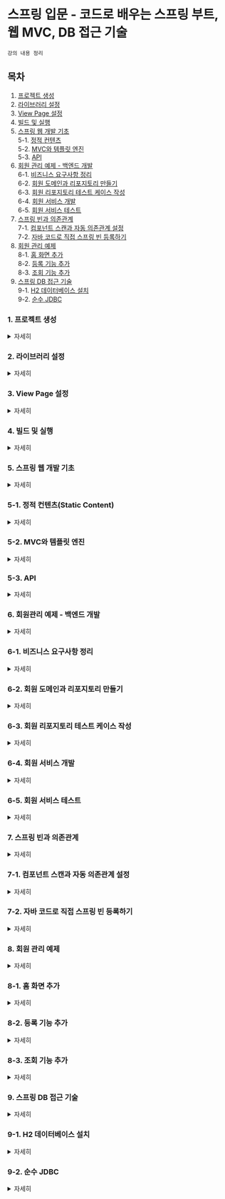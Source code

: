 # 스프링 입문 - 코드로 배우는 스프링 부트, 웹 MVC, DB 접근 기술

`강의 내용 정리`

## 목차
1. [프로젝트 생성](#1-프로젝트-생성)  
2. [라이브러리 설정](#2-라이브러리-설정)  
3. [View Page 설정](#3-view-page-설정)  
4. [빌드 및 실행](#4-빌드-및-실행)
5. [스프링 웹 개발 기초](#5-스프링-웹-개발-기초)  
5-1. [정적 컨텐츠](#5-1-정적-컨텐츠static-content)  
5-2. [MVC와 템플릿 엔진](#5-2-mvc와-템플릿-엔진)  
5-3. [API](#5-3-api)  
6. [회원 관리 예제 - 백엔드 개발](#6-회원-관리-예제---백엔드-개발)   
6-1. [비즈니스 요구사항 정리](#6-1.비즈니스-요구사항-정리)  
6-2. [회원 도메인과 리포지토리 만들기](#6-2-회원-도메인과-리포지토리-만들기)  
6-3. [회원 리포지토리 테스트 케이스 작성](#6-3-회원-리포지토리-테스트-케이스-작성)  
6-4. [회원 서비스 개발](#6-4-회원-서비스-개발)  
6-5. [회원 서비스 테스트](#6-5-회원-서비스-테스트)  
7. [스프링 빈과 의존관계](#7-스프링-빈과-의존관계)  
7-1. [컴포넌트 스캔과 자동 의존관계 설정](#7-1-컴포넌트-스캔과-자동-의존관계-설정)  
7-2. [자바 코드로 직접 스프링 빈 등록하기](#7-2-자바-코드로-직접-스프링-빈-등록하기)  
8. [회원 관리 예제](#8-회원-관리-예제)  
8-1. [홈 화면 추가](#8-1-홈-화면-추가)  
8-2. [등록 기능 추가](#8-2-등록-기능-추가)  
8-3. [조회 기능 추가](#8-3-조회-기능-추가)  
9. [스프링 DB 접근 기술](#9-스프링-db-접근-기술)   
9-1. [H2 데이터베이스 설치](#9-1-h2-데이터베이스-설치)  
9-2. [순수 JDBC](#9-2-순수-jdbc)  

### 1. 프로젝트 생성  
<details>
    <summary>자세히</summary> 

 - [start.spring.io](https://start.spring.io/) 를 통해 Gradle 프로젝트 생성  
   ![image](https://user-images.githubusercontent.com/65080004/164405171-8132c22f-8277-4b21-bc43-fc97b05ef72a.png)  
   - Project : 프로젝트에서 사용할 빌드 관리도구 선택  
   - Language : 프로젝트에서 사용할 언어 선택
   - Spring Boot : 프로젝트 버전
   - Group : 사용할 그룹 입력(일반적으로 도메인을 거꾸로 입력함)  
   - Artifact : 빌드되어 나오는 결과물(일반적으로 프로젝트 명)
   - Name : 프로젝트 이름(Artifact와 같으면 됨)
   - Description : 프로젝트 설명
   - Packageing : 프로젝트 패키징 방법 선택
   - Java : 사용할 언어 버전 선택
   - Dependencies : 사용할 라이브러리 선택하여 추가  
     (의존 관계가 있는 라이브러리까지 자동으로 추가됨)  
       

 - Generate 클릭 시 (Artifact명).zip 으로 된 파일 다운로드
 - 다운로드한 파일을 원하는 폴더 경로에 압축 해제
 - IntelliJ open을 통해 폴더 경로까지 이동 한 후 build.gradle을 open  
  

 - Gradle?  
   `그루비(Grrovy)를 기반`으로 한 `빌드 자동화, 개발 지원에 중점`을 둔 빌드 도구  
   Ant, Maven 빌드도구의 단점을 보완하고, 장점을 취합하여 만든 오픈소스 빌드 도구    
     

 - Reference  
   [오늘도 MadPlay! Gradle이란 무엇일까?](https://madplay.github.io/post/what-is-gradle)  
   
</details>  

### 2. 라이브러리 설정  
<details>
    <summary>자세히</summary> 
 - Gradle은 의존관계가 있는 라이브러리를 함께 다운로드 함  
     

 - 주요 라이브러리  
   `스프링 부트 라이브러리`  
   - Spring-boot-starter-web  
     * spring-boot-starter-tomcat : 톰캣(웹 서버)
     * spring-webmvc : 스프링 웹 MVC
   - Spring-boot-starter-thymeleaf : 타임리프 템블릿 엔진(view)
   - Spring-boot-starter[공통] : 스프링 부트 + 스프링 코어 + 로깅
      * spring-boot
         * spring-core
      * spring-boot-starter-logging
         * logback, slf4j

   `테스트 라이브러리`  
   - spring-boot-starter-test
      * junit : 테스트 프레임 워크
      * mockito : 목 라이브러리
      * assertj : 테스트 코드를 좀더 편하게 작성할 수 있도록 도와주는 라이브러리
      * spring test : 스프링 통합 테스트 지원  
</details>    

### 3. View Page 설정  
<details>
    <summary>자세히</summary>  

 - spring-boot WelcomePage 기능  
   * src/main/resources/static/index.html을 넣어두면 WelcomePage 기능 제공  
   * WelcomePage?  
     도메인 경로로 들어왔을때 첫 화면  
   [관련내용 링크]( https://docs.spring.io/spring-boot/docs/2.3.12.RELEASE/reference/html/spring-boot-features.html#boot-features-developing-web-applications)  
     

 - 템플릿 엔진 동작 확인  
   ![템플릿 엔진 동작 확인](https://user-images.githubusercontent.com/65080004/164414368-4d49f803-d8c0-41ca-b2eb-70369f944087.png)  
   [Thymeleaf 관련 참고할만한 내용](http://progtrend.blogspot.com/2019/05/thymeleaf.html)  
   

 - Reference  
   [My Programming Trend Report Thymeleaf 간단 매뉴얼](http://progtrend.blogspot.com/2019/05/thymeleaf.html)  
  
</details>  

### 4. 빌드 및 실행  
<details>
    <summary>자세히</summary> 

 - 포트가 겹칠 수 있으므로 실행된 서버 종료후 진행  
     

 - 리눅스  
   ```
   1. 콘솔창 띄우기
   
   2. gradlew 파일이 있는 경로로 이동  
      이동 명령어 : cd [디렉토리 경로]  
      폴더 내 파일 보기 명령어 : ll(ls -l 옵션과 기능이 같음)
   
   3. build 폴더 생성  
      빌드 명령어 : ./gradlew build
   
   4. build 폴더 내 jar 파일 경로까지 이동
      이동 명령어 : cd build/libs
   
   5. jar 파일 실행
      실행 명령어 : java -jar [jar명].jar
   
   6. 실행 확인
      브라우저에 localhost:8080 입력 후 페이지 확인
   
   7. 빌드 삭제
      gradlew 파일 경로까지 이동 후 명렁어 실행
      빌드 삭제 명렁어 : ./gradlew clean  
   
   참고, 이전 빌드 기록 삭제 후 다시 빌드하는 법
   명령어 : ./gradlew clean build
   ```
 - 윈도우
    ```
   1. cmd or IntelliJ Terminal
   
   2. gradlew.bat 파일이 있는 경로로 이동  
      이동 명령어 : cd [디렉토리 경로]  
      폴더 내 파일 보기 명령어 : dir /b
   
   3. build 폴더 생성  
      빌드 명령어 : gradlew build
   
   4. build 폴더 내 jar 파일 경로까지 이동
      이동 명령어 : cd build/libs
   
   5. jar 파일 실행
      실행 명령어 : java -jar [jar명].jar
   
   6. 실행 확인
      브라우저에 localhost:8080 입력 후 페이지 확인
   
   7. 빌드 삭제
      gradlew.bat 파일 경로까지 이동 후 명렁어 실행
      빌드 삭제 명렁어 : gradlew clean  
   
   참고, 이전 빌드 기록 삭제 후 다시 빌드하는 법
   명령어 : gradlew clean build
   ```
     

 - Reference  
   [oliviarla 윈도우에서 빌드하고 실행하기](https://velog.io/@oliviarla/spring-boot%EC%9C%88%EB%8F%84%EC%9A%B0%EC%97%90%EC%84%9C-%EB%B9%8C%EB%93%9C%ED%95%98%EA%B3%A0-%EC%8B%A4%ED%96%89%ED%95%98%EA%B8%B0)  
</details>  

### 5. 스프링 웹 개발 기초  
<details>
    <summary>자세히</summary> 

 - 정적 컨텐츠(Static Content)  
   ```
   서버에서 파일 '그대로' 웹 브라우저에 내려주는 것 (가공 X)  
   
   Ex) Spring Boot - WelcomePage
   ```
 - MVC와 템플릿 엔진  
   ```
   템플릿 엔진 - JSP, PHP 등... 
   HTML을 서버에서 '프로그래밍을 통해 동적으로 바꾸어(렌더링하여)' 내려주는 것 
   
   MVC 패턴(Controller, Model, View)을 적용하여 역할을 분리  
   1. 비즈니스 로직 및 서버관련 일을 처리(Controller)  
   2. 담아(Model)서 View에 전달함
   3. View 처리시 템플릿 엔진을 통해 렌더링하여 클라이언트에게 렌더링한 HTML을 전달 
   ```
 - API
   ```
   json 포맷형식으로 클라이언트에게 데이터를 전달하는 방식  
   (과거에는 xml 포맷도 사용했음)
   
   Ex) 최근 vue.js, react 사용시 api 방식으로 데이터를 전달하면
       화면은 클라이언트가 그리는 방식으로 많이 사용
       
       서버끼리 통신시 많이 사용(어떤 데이터가 왔다갔다하는지가 중요하기 때문에)
   ```
</details>  

### 5-1. 정적 컨텐츠(Static Content)  
<details>
    <summary>자세히</summary> 

 - 스프링 부트 정적 컨텐츠 기능 [Static Content 참고](https://docs.spring.io/spring-boot/docs/2.3.12.RELEASE/reference/html/spring-boot-features.html#boot-features)  
   ![static 폴더 위치](https://velog.velcdn.com/images%2Fsong22861%2Fpost%2F168caf2a-d196-44cf-9281-ceb18d2dbc04%2FScreen%20Shot%202022-03-15%20at%2010.11.00%20PM.png)  
   [이미지 출처](https://velog.io/@song22861/5%ED%8E%B8-JAVA-spring-boot-study-%EC%A0%95%EC%A0%81-%EC%BB%A8%ED%85%90%EC%B8%A0)  
     
   ```
   Spring Boot는 기본적으로 
   classpath 의 /static or /public or /resources or /META-INF/resources 디렉토리
   또는 ServletContext의 root에서 정적 컨텐츠를 제공함
   
   즉, src/main/resources/static 경로의 내부 파일에 대해 정적 컨텐츠 기능을 사용할 수 있음
   
   예를 들어 localhost:8080/hello-static.html을 웹 브라우저에 입력시 hello-static.html 파일을 
   웹브라우저가 그대로 출력하는 것을 볼 수 있음
   ```
 - 정적 컨텐츠 동작 원리
   ![image](https://user-images.githubusercontent.com/65080004/164480918-22b3f515-27c3-4b58-9d9b-00b3c2585814.png)  
   ```
   1. 웹 브라우저에서 localhost:8080/hello-static.html을 요청
   
   2. 내장된 톰캣 서버가 해당 요청을 받음
   
   3. 톰캣 서버는 받은 요청을 스프링 컨테이너에게 넘김
   
   4. 스프링 컨테이너는 @Controller 쪽에서 해당 요청과 관련된 컨트롤러가 있는지 확인  
      (요청과 Mapping 된 것이 있는지 확인  즉, 컨트롤러가 먼저 우선순위를 갖는다!)  
   
   5. 스프링 컨테이너는 해당 요청과 관련된 컨트롤러가 없다고 판단
   
   6. resources/static 접근하여 해당 요청과 관련된 파일이 있는지 확인
   
   7. 해당 요청과 관련된 것이 존재할경우 웹브라우저에 리턴 
   ```  
 
 - [정적 컨텐츠 커스텀](https://atoz-develop.tistory.com/entry/spring-boot-web-mvc-static-resources) 관련 내용 링크  

  
 - Reference  
   [song22861 정적컨텐츠](https://velog.io/@song22861/5%ED%8E%B8-JAVA-spring-boot-study-%EC%A0%95%EC%A0%81-%EC%BB%A8%ED%85%90%EC%B8%A0)  
   [추가정보 Knowledge Repository 정적 컨텐츠 커스텀](https://atoz-develop.tistory.com/entry/spring-boot-web-mvc-static-resources)  
</details>  

### 5-2. MVC와 템플릿 엔진  
<details>
    <summary>자세히</summary> 

 - MVC  
   `Model`, `View`, `Controller`  
   웹에서 화면을 출력하기 위해 내용을 담고, 보여주고, 전달해주는 소프트웨어 구현 방식중 하나
   - Model  
     화면에 필요한 정보를 담는 역할  
       
   - View  
     화면 출력에 중점을 둠
     
   - Controller   
     비즈니스 로직과 서버와 관련된 일
     

   - 정리  
     `Controller, Model`  
     > 내부적인 것 (비즈니스 로직, 서버단 관련 일 등..)을 처리하는데 집중
     
     `View`
     > 화면을 그리는데 집중
 
 - MVC 동작 원리
   ![image](https://user-images.githubusercontent.com/65080004/164721239-ee6788c9-0154-48e2-961a-ca1efdc42ac0.png)  
   ```
   1. 웹 브라우저에서 localhost:8080/hello-mvc을 요청
   
   2. 내장된 톰캣 서버가 해당 요청을 받음
   
   3. 톰캣 서버는 받은 요청을 스프링 컨테이너에게 넘김
   
   4. 스프링 컨테이너는 @Controller 쪽에서 해당 요청과 관련된 컨트롤러가 있는지 확인  
      (요청과 Mapping 된 것이 있는지 확인  즉, 컨트롤러가 먼저 우선순위를 갖는다!)  
   
   5. 스프링 컨테이너는 해당 요청과 맵핑된 컨트롤러가 있으면 해당 메서드 호출
   
   6. 호출한 메서드의 return 값과 model 값을 viewResolver에 전달  
      viewResolver  
      : view를 찾아주고, 템플릿 엔진을 연결시켜주는 역할
   
   7. viewResolver는 return 값과 같은 이름의 templates/hello-template.html 찾아서
      템플릿 엔진에게 넘겨줌
   
   8. 템플릿 엔진이 렌더링을 해 '변환'을 한 HTML을 웹브라우저에 반영한다.
   ```
 
 - 템플릿 엔진  
   템플릿 양식과 특정 데이터 모델에 따른 입력 자료를 합성하여 결과 문서를 출력하는 소프르웨어  
   > 쉽게 말해 html 파일을 브라우저로 그냥 보내주는 것이 아닌,  
     `서버에서 프로그래밍을 통해 동적으로 바꾸어서 보내주는 역할` 이라고 보면 된다.
</details>  

### 5-3. API  
<details>
    <summary>자세히</summary> 

 - API 방식  
   `브라우저에 데이터만 보내주고` 화면을 만드는 건 브라우저가 담당하도록 함  
   
   > 3가지 방법 중 정적 컨텐츠 방식을 제외하면 2가지   
     (`렌더링한 HTML을 내리는 방식` / `API로 데이터를 내리는 방식`)방식만 기억하면 됨  
      
   > `MVC?`  
      뷰를 찾아 템플릿 엔진을 통해 화면을 렌더링해서 HTML을 웹 브라우저에 넘겨줌  
   
   > `API?`  
      데이터를 브라우저에 넘겨주고 브라우저는 데이터를 받아 화면을 구성  
 
 - API 방식 사용시 참고할 내용
   - `@ResponseBody`  
     > HTTP 통신 프로토콜 Response Body에  
       @ResponseBody가 적용된 메서드의 리턴된 값을 직접 넣어준다는 의미  
       리턴된 값(데이터)은 클라이언트에게 그대로 전달됨  
   
   - 객체를 리턴하는 경우?
     ```java
     @GetMapping("hello-api")
     @ResponseBody
     public Hello helloApi(@RequestParam("name") String name) {
        Hello hello = new Hello();
        hello.setName(name);
        
        return hello;
     }
     ```
     > 위의 예시 처럼 객체를 return 할 경우 객체가 json으로 변환되어 브라우저에 전달됨  
     
     >`json?`  
     {Key : value} 구조로 이루어진 문자열 데이터 포맷  
     Ex) {"name" : "철수"}
 
 - @ResponseBody 사용 원리  
   ![image](https://user-images.githubusercontent.com/65080004/164896026-5817fb2f-c07d-4db7-acc5-dfa4a54f7cd4.png)  
   ```
   1. 웹 브라우저에서 localhost:8080/hello-api?name=spring을 요청
   
   2. 내장된 톰캣 서버가 해당 요청을 받음
   
   3. 톰캣 서버는 받은 요청을 스프링 컨테이너에게 넘김
   
   4. 스프링 컨테이너는 @Controller 쪽에서 해당 요청과 관련된 컨트롤러가 있는지 확인  
      (요청과 Mapping 된 것이 있는지 확인  즉, 컨트롤러가 먼저 우선순위를 갖는다!)  
   
   5. 스프링 컨테이너는 해당 요청과 맵핑된 컨트롤러가 있으면 해당 메서드 호출
   
   6. 호출한 메서드에 @ResponseBody가 적용된 것 확인
      6-1. return 값이 문자열일 경우   
      6-2. return 값이 객체일 경우 
   
   7. 몇가지 조건을 확인하여 HttpMessageConverter가 동작
      7-1. 넘어온 값이 단순 문자열일 경우 StringHttpMessageConverter 동작
      7-2. 넘어온 값이 객체일 경우 MappingJackson2HttpMessageConverter 동작  
           객체를 JSON 포맷으로 변환
   
   8. 웹 브라우저에 데이터 전달
   ```
</details>  

### 6. 회원관리 예제 - 백엔드 개발  
<details>
    <summary>자세히</summary> 

 - 비즈니스 요구사항 정리  
 - 회원 도메인과 리포지토리 만들기
 - 회원 리포지토리 테스트 케이스 작성
 - 회원 서비스 개발
 - 회원 서비스 테스트
</details>  

### 6-1. 비즈니스 요구사항 정리   
<details>
    <summary>자세히</summary>  
     
 - 비즈니스 요구사항
   - 데이터 : 회원 ID, 이름  
   - 기능 : 회원 등록, 조회  
   - 아직 데이터 저장소 선정되지 않음(가상의 시니리오)  
      
  
 - 일반적인 웹 어플리케이션 계층 구조  
   ![image](https://user-images.githubusercontent.com/65080004/164960226-65eb0eff-a9fd-4776-9e84-b012a6133c10.png)  
     

 - 클래스 의존관계  
   ![image](https://user-images.githubusercontent.com/65080004/164960325-31dabd48-5e63-47d8-9c44-3ccebbfeb56e.png)  
</details>   
     
### 6-2. 회원 도메인과 리포지토리 만들기
<details>
    <summary>자세히</summary>  
 
 - 회원 도메인 생성
   ```java  
   package hello.hellospring.domain;
   
   public class Member {
     
     private Long id;
     private String name;

     public Long getId() {
       return id;
     }
    
     public void setId(Long id) {
       this.id = id;
     }
    
     public String getName() {
       return name;
     }

     public void setName(String name) {
       this.name = name;
     }
   }
   ```
 - 회원 리포지토리 인터페이스 생성  
   ```java
   package hello.hellospring.repository;
   
   public interface MemberRepository {
     Member save(Member member);
     
     Optional<Member> findById(Long id);
     
     Optional<Member> findByName(String name);
     
     List<Member> findAll();
   } 
   ```
   > `Optional?`  
     Optional<T>는 `null이 올 수 있는 값을 감싸는 Wrapper 클래스`  
     NPE가 발생하지 않도록 도움, 각종 메서드 제공
     
 - 회원 리포지토리 인터페이스 구현체 생성
   ```java
   package hello.hellospring.repository;
   
   public class MemoryMemberRepository implements MemberRepository {

     private static Map<Long, Member> store = new HashMap<>();
     private static long sequence = 0L;

     @Override
     public Member save(Member member) {
       member.setId(++sequence);
       store.put(member.getId(), member);
       return member;
     }

     @Override
     public Optional<Member> findById(Long id) {
       return Optional.ofNullable(store.get(id));
     }

     @Override
     public Optional<Member> findByName(String name) {
       return store.values().stream()
               .filter(member -> member.getName().equals(name))
               .findAny();
     }

     @Override
     public List<Member> findAll() {
       return new ArrayList<>(store.values());
     }
   }
   ```
   > Optional.`ofNullable`  
   > public static <T> Optional<T> ofNullable(T value);  
   > 
   > value가 `null인 경우 빈 Optional 반환`
   
   > store.values().stream()   
   > .filter(member -> member.getName().equals(name))  
   > .findAny();  
   > 
   > 1. public abstract java.util.Collection<V> `values()`  
        HashMap에 저장된 value 목록을 Collection 형태로 리턴  
   >
   > 2. public java.util.stream.Stream<E> `stream()`  
        Collection 형태로 리턴된 값을 stream() 메서드를 통해 순차 Stream 리턴  
   > 
   > 3. public abstract Stream<T> `filter(java.util.function.Predicate<? super T> predicate)`  
        주어진 조건에 일치하는 요소로 구성된 Stream 리턴  
   > 
   > 4. public abstract java.util.Optional<T> `findAny()`  
        빈 Stream이 아닐경우 Optional 반환, 비어있을 경우 빈 Optional 반환  
    
</details>  

### 6-3. 회원 리포지토리 테스트 케이스 작성  
<details>
    <summary>자세히</summary>  

 - `Junit`이라는 프레임워크로 테스트를 실행  
   > main 메서드, 컨트롤러 등을 통해 실행하면 `시간이 오래걸리고,  
   반복실행이 어렵고, 여러 테스트를 한번에 실행하기 힘들기 때문에`   
   
 - 테스트 실행시 실행순서가 보장되지 않음.  
   > 즉, `의존 관계없이(순서에 관계없이) 결과가 보장`되어야 한다.  
   
 - 회원 리포지토리 메모리 구현체 테스트  
   ```java
   // 경로 : test.java.hello.hellospring.repository
   package hello.hellospring.repository;
   
   class MemoryMemberRepositoryTest {

     MemoryMemberRepository repository = new MemoryMemberRepository();

     @AfterEach
     public void afterEach() {
       repository.clearStore();
     }

     @Test
     public void save()_메서드_테스트 {
       Member member = new Member();
       member.setName("spring");
       repository.save(member);

       Member result = repository.findById(member.getId()).get();

       assertThat(result).isEqualTo(member);
     }

     @Test
     public void findByName()_메서드_테스트 {
       Member member1 = new Member();
       member1.setName("spring1");
       repository.save(member1);

       Member member2 = new Member();
       member2.setName("spring2");
       repository.save(member2);

       Member result = repository.findByName("spring1").get();

       assertThat(result).isEqualTo(member1);
     }

     @Test
     public void findAll()_메서드_테스트 {
       Member member1 = new Member();
       member1.setName("spring1");
       repository.save(member1);

       Member member2 = new Member();
       member2.setName("spring2");
       repository.save(member2);

       List<Member> result = repository.findAll();

       assertThat(result.size()).isEqualTo(2);
     }
   }
   ```
   > Tip
   > - 테스트 클래스는 public 접근자가 아니어도 됨
   > - 테스트 메서드 명은 한글로도 작성 가능
   > - @AfterEach  
   >   각각의 테스트가 종료될 때마다 실행될 메서드를 정의  
   > 
   > - @Test의 순서는 보장 되지 않음  
   > - org.assertj.core.api.Assertions의 메서드를 사용하면  
       가독성 측면에서 좋음(왼쪽에서 오른쪽으로 자연스럽게 읽으면 됨)  
</details> 

### 6-4. 회원 서비스 개발
<details>
    <summary>자세히</summary>  
 
 - 회원 서비스 개발  
   ```java
    package hello.hellospring.service;
    
    public class MemberService {

      private final MemberRepository memberRepository 
                                     = new MemoryMemberRepository();

      /*
      * 회원가입
      * */
      public Long join(Member member) {
        validateDuplicateMember(member); //중복 회원 검증
        memberRepository.save(member);
        return member.getId();
      }

      private void validateDuplicateMember(Member member) {
        memberRepository.findByName(member.getName())
                        .ifPresent(m -> {
                           throw new IllegalStateException("이미 존재하는 회원입니다.");
                         });
      }

      /*
      * 전체 회원 조회
      * */
      public List<Member> findMembers() {
        return memberRepository.findAll();
      }

      public Optional<Member> findOne(Long memberId) {
        return memberRepository.findById(memberId);
      }
    }
   ```
   > Tip  
   > - 메서드 작성시 길어지는 코드는 따로 메서드로 추출하는 것이  
   >   깔끔한 코드를 유지하는데 도움이 된다.  
   >   > 추출하고자 하는 코드 드래그 후 [단축키 : ctrl + alt + M]  
   > - 리팩토링 관련 단축키  
   >   > 이름 변경 [단축키 : shift + F6]  
         
   >   > 접근제어자, 반환타입, 이름 등 주요 정보 변경 [단축키 : ctrl + F6]  
   > - service에 대한 개발은 많은 사람들의 의사소통이 들어가는 부분이기 때문에  
   >   메서드 명에 비즈니스적인 용어를 작성하는 것이 의사소통시 이해하기 용이함  
   >   그에 반해 repository는 개발적인 부분이므로 조금 더 자유롭게 작성 가능

</details>  

### 6-5. 회원 서비스 테스트
<details>
    <summary>자세히</summary>  
  
 - 테스트 코드 작성
   ```java
   package hello.hellospring.service;
   
   class MemberServiceTest {

     MemberService memberService;
     MemoryMemberRepository memberRepository;
     
     // 테스트시 동일한 MemoryMemberRepository 객체를 사용하기 위해 
     // memberService 생성시 MemoryMemberRepository를 매개변수로 받아 생성
     // 즉, memberService가 MemoryMemberRepository를 직접 생성하지 않고 외부에서 주입받음
     // 이를 '의존성 주입(Dependency Injection)'이라고 함
     // 각 메서드 실행전에 의존성 주입을 진행하여 동일한 MemoryMemberRepository 객체를 공유하도록 함
     @BeforeEach
     public void beforeEach() {
       memberRepository = new MemoryMemberRepository();
       memberService = new MemberService(memberRepository);
     }
     
     // 테스트의 독립성을 보장하기 위해 적용
     @AfterEach
     public void afterEach() {
       memberRepository.clearStore();
     }

    @Test
    void 회원가입_테스트() {

      //given
      Member member = new Member();
      member.setName("hello");

      //when
      Long saveId = memberService.join(member);

      //then
      Member findMember = memberService.findOne(saveId).get();
      assertThat(findMember.getName()).isEqualTo(member.getName());
    }

    @Test
    public void 회원가입_중복_회원_예외_테스트() {
      //given
      Member member1 = new Member();
      member1.setName("spring");

      Member member2 = new Member();
      member2.setName("spring");

      //when
      memberService.join(member1);

      //then
      
      //assertThrows
      // 첫번째 인자 : 코드의 실행 결과로 발생되는 예외
      // 두번째 인자 : 실행할 코드(람다식)
      IllegalStateException e = 
        assertThrows(IllegalStateException.class, () -> memberService.join(member2));
      assertThat(e.getMessage()).isEqualTo("이미 존재하는 회원입니다.");
   }
   ...
   
   // 의존성 주입을 위한 MemberService 코드 수정
   package hello.hellospring.service
   
   public class MemberService {

     private final MemberRepository memberRepository;

     public MemberService(MemberRepository memberRepository) {
       this.memberRepository = memberRepository;
     }
     ...
   } 
   ```
 > Tip
 > - 테스트 클래스(틀) 생성 단축키
 >   > `클래스 명 선택` 또는 `클래스 내부에 커서 둔 채` [단축키 : ctrl + shift + T]  
 > - 테스트 코드 작성시 `given, when, then` 구조로 작성하면 도움됨   
 >   (구조에 맞게 딱 떨어지는 상황이 아닐수도 있으므로 상황에 따라 응용 또는 변형할 수도 있음)  
 >
 >   `given` : `무언가 주어짐(상황, 데이터 등)`  
 >    - 주어진 데이터 기반으로 검증을 진행하는구나를 알 수 있음
 >  
 >   `when` : `테스트 실행시`  
 >    - 이걸 검증하는구나를 알 수 있음  
 > 
 >   `then` : `이러한 결과가 나와야함`  
 >    - 이러한 결과가 나와야하는구나를 알 수 있음  
 >
 > 
 > - 테스트 작성시 정상 flow작성도 중요하지만  
 >   `예외 flow를 테스트 하는 것이 훨씬 더 중요함`
 >   
 >  
 > - 람다함수 : 익명함수(이름이 없는 함수)를 지칭  
 >   > Ex) () -> memberService.join(member2);  
 >   - 매개변수목록(파라미터)과 몸체로 구분됨
 >     > (매개변수목록) -> {몸체} 
 >   - `->` (매개변수 화살표): 매개변수목록과 몸체를 구분
 >   - 실행문 : 변수 선언, 값 저장, 메서드 호출에 해당하는 코드,  
       작성 후 `반드시 세미콜론(;) 붙여야함`  
 > 
 >   - 매개변수의 타입을 추론할 수 있는 경우 타입 생략 가능   
 >   - 몸체가 단일 실행문이면 중괄호`{}` 생략 가능  
 >   
 > 
 > - Extract Variable 리팩토링  
 >   해당 표현식의 결과를 처리하는데 도움(변수로 추출)  
 >   > 추출할 표현식 선택 후 [단축키 : ctrl + alt + V]  
     
 - Reference  
   [히진쓰 람다식의 개념 및 사용법](https://khj93.tistory.com/entry/JAVA-%EB%9E%8C%EB%8B%A4%EC%8B%9DRambda%EB%9E%80-%EB%AC%B4%EC%97%87%EC%9D%B4%EA%B3%A0-%EC%82%AC%EC%9A%A9%EB%B2%95)  
   [밤둘레 람다란?](https://bamdule.tistory.com/75)  
</details> 
 
### 7. 스프링 빈과 의존관계  
<details>
    <summary>자세히</summary>  

 - 스프링 빈(Bean)
   > `스프링 컨테이너가 생성, 관리하는 자바 객체`  
   > 컨테이너의 관리를 통해 객체를 여러번 생성할 필요 X, 공용으로 사용할 수 있음  
   > `POJO(Plain Old Java Object)`로써 Spring 애플리케이션을 구성하는 핵심 객체

 
 - 스프링 빈 등록하는 방법  
   1. 컴포넌트 스캔 원리를 통해 자동 등록  
   2. 자바 코드로 직접 등록 
   

 - 참고
   - 스프링 빈 등록시, 기본적으로 싱글톤으로 등록한다. (싱글톤이 아니게 설정가능)  
     (유일하게 하나를 등록 후 공유 즉, 같은 스프링 빈은 같은 인스턴스)  
   - 스프링을 쓰면, 웬만한건 다 스프링 빈으로 등록해서 써야함(얻는 이점이 많음)  
</details>   

### 7-1. 컴포넌트 스캔과 자동 의존관계 설정  
<details>
    <summary>자세히</summary>  

 - 컴포넌트 스캔(Component Scan)?
   ```
   @Component를 가진 모든 대상을 가져와서 빈에 등록하기 위해 찾는 과정  
   ```
 - 컴포넌트 스캔 원리  
   ```java
   @Controller
   public class MemberController {
     
   }
   ```
   위의 코드처럼 클래스를 작성 후 @Controller 어노테이션을 붙일 경우  
     1. 스프링 실행시 스프링 컨테이너가 생성  
     2. 생성된 `컨테이너에 해당 자바 객체(MemberController)를 생성`
     3. 객체를 `컨테이너에 빈으로 등록하고 관리`  
    순서로 동작이 진행됨  
        

 - 참고  
   - @Controller, @Service, @Repository 는 `@Component의 구체화된 형태`  
     
   - 컴포넌트 스캔 대상  
     > `@Component` - 개발자가 직접 작성한 Class를 Bean으로 등록하기 위해 사용  
       `@Controller` - 스프링 MVC 컨트롤러에서 사용  
       `@Service` - 스프링 비즈니스 로직에서 사용  
       `@Repository` - 스프링 데이터 접근 계층에서 사용  
       `@Configuration` - 스프링 설정 정보에서 사용  
     
   - 컴포넌트 스캔 범위  
     > ../hello/hellospring 하위 패키지 경로가 스캔 범위  
     >  
     > 어떻게 알 수 있나?  
       HelloSpringApplication 클래스의 @SpringBootApplication을 보면  
       scanBasePackages()메서드의 스캔 시작 패키지가 기본 패키지로 설정되어있기 때문에  
       ```java
       package hello.hellospring;

       import org.springframework.boot.SpringApplication;
       import org.springframework.boot.autoconfigure.SpringBootApplication;
        
       @SpringBootApplication
       public class HelloSpringApplication {
        
         public static void main(String[] args) {
           SpringApplication.run(HelloSpringApplication.class, args);
         }
       }
       ```
     
 - 자동 의존관계 설정
   ```
   스프링이 스프링 컨테이너에 등록된 빈(Bean) 중에서  
   @Autowired가 적용된 객체와 같은 빈을 찾아 주입  
   ```
   > `의존성 주입`(Dependency Injection) : 객체간의 `의존성을 외부에서 넣어주는 것` 
   >  - 3가지(`필드 주입`, `setter 주입`, `생성자 주입`) 방법이 존재  
   >    그 중 `생성자 주입을 권장`  
 - 자동 의존관계 설정 원리
   ```java
   @Controller
   public class MemberController {
    
     private final MemberService memberService;
    
     @Autowired
     public MemberController(MemberService memberService) {
       this.memberService = memberService;
     }
   }
   ```
   위의 코드처럼 클래스를 작성 후 생성자에 @Autowired 어노테이션을 붙일 경우
     1. 스프링 실행시 스프링 컨테이너가 생성
     2. 생성된 `컨테이너에 해당 자바 객체(MemberController)를 생성`
     3. 스프링이 @Autowired 어노테이션을 확인 
     4. 스프링 컨테이너에서 연관된 빈(MemberService)을 찾아서 주입함   
        순서로 동작이 진행됨
        

 - 참고  
     1. `@Autowired`  
        자동으로 `연관 관계를 설정`해주는 역할(간단하게, `연결한다`라고 생각하기)  
        (스프링 컨테이너에 존재하는 Bean을 주입)  
     2. Bean 주입 순서는 `Type 확인 -> name 확인` 방식으로 주입이 이루어짐   
     3. @Autowired 적용된 객체가 빈으로 등록되어 있지 않거나 2개 이상 존재시 예외 발생  
     4. 생성자에 @Autowired 적용시 의존관계 주입이 필요한 파라미터가 1개일 경우  
        @Autowired 생략 가능  
     5. @Autowired를 통한 DI는 스프링이 관리하는 객체에서만 동작   
         

 - Reference  
   [yeonnex 스프링빈등록과의존관계설정](https://velog.io/@yeonnex/%EC%8A%A4%ED%94%84%EB%A7%81-%EB%B9%88-%EB%93%B1%EB%A1%9D%EA%B3%BC-%EC%9D%98%EC%A1%B4%EA%B4%80%EA%B3%84-%EC%84%A4%EC%A0%95-%EC%BB%B4%ED%8F%AC%EB%84%8C%ED%8A%B8-%EC%8A%A4%EC%BA%94%EA%B3%BC-%EC%9E%90%EB%8F%99-%EC%9D%98%EC%A1%B4%EA%B4%80%EA%B3%84-%EC%84%A4%EC%A0%95)  
   [dodeon 스프링 빈과 의존관계](https://dodeon.gitbook.io/study/kimyounghan-spring-introduction/04-spring-bean-dependencies)  
   [Jan92 @Component, @Bean, @Autowired 어노테이션 알아보기](https://wildeveloperetrain.tistory.com/26)  

</details>   

### 7-2. 자바 코드로 직접 스프링 빈 등록하기
<details>
    <summary>자세히</summary>  

 - 직접 등록 방법  
   1. 기존 MemberService 코드에서 @Service, @Autowired 제거
   2. 기존 MemoryMemberRepository 코드에서 @Repository 제거
   3. SpringConfig.java 파일 생성 (경로 : hello/hellospring)
      ```java
      package hello.hellospring; 
     
      @Configuration
      public class SpringConfig {
        
        @Bean
        public MemberService memberService() {
          return new MemberService(memberRepository());
        }
        
        @Bean
        public MemberRepository memberRepository() {
          return new MemoryMemberRepository();
        }
      }
      ```
   4. `@Configuration` 을 적용하여 해당 클래스에서 Bean을 등록한다고 명시함  
   5. 해당 클래스에 Bean으로 등록하고자하는 메서드에 @Bean 적용  
      주의! `메서드 이름으로 Bean 이름이 결정`되므로, 중복에 주의할 것!  
   
   - 참고  
     `@Configuration 안에서 @Bean을 사용해야 싱글톤을 보장받을 수 있음`

 
 - 빈 등록 과정   
   1. 스프링 실행시 스프링 컨테이너 생성  
   2. 스프링 컨테이너는 @Configuration이 적용된 클래스를 자동으로 빈으로 등록
   3. 해당 클래스를 파싱하여 @Bean이 적용된 메서드를 Bean으로 등록  
    
 
 - 설정을 통해 수동으로 직접 빈을 등록해야하는 경우  
   > 1. 개발자가 직접 제어가 불가능한 라이브러리를 활용할 때  
   > 2. 애플리케이션에서 전 범위적으로 사용되는 클래스를 등록할 때  
   > 3. 다형성을 활용하여 여러 구현체를 등록해주어야 할 때
 
 
 - 설정을 통해 수동으로 직접 빈을 등록하는 것의 장점  
   - `한 눈에 파악하여 유지보수하기 좋기 떄문에`  
    

 - 참고  
   > 실무에서는 주로  
   > `정형화된 Controller, Service, Repository 같은 코드는 컴포넌트 스캔을 사용`하고,   
   > `정형화 되지 않거나, 상황에 따라 구현 클래스를 변경해야 하는 경우  
   > 설정을 통해 스프링 빈`으로 등록 함  
   
 - Reference  
   [망나니개발자 @Bean, @Configuration, @Component 차이 및 비교](https://mangkyu.tistory.com/75)  
   
</details>

### 8. 회원 관리 예제
<details>
    <summary>자세히</summary>  

 - 홈 화면 추가
 - 등록 기능 추가
 - 조회 기능 추가
    
</details>

### 8-1. 홈 화면 추가
<details>
    <summary>자세히</summary>  

 - 홈 컨트롤러 추가
   ```java
   package hello.hellospring.controller;
    
   @Controller
   public class HomeController {
    
     @GetMapping("/")
     public String home() {
       return "home";
     }
   } 
   ```  
 
 - 홈 화면 추가
   ```html
   <!DOCTYPE html>
   <html lang="en" xmlns:th="http://www.thymeleaf.org">
   <body>
       <div class="container">
           <div>
               <h1>Hello Spring</h1>
               <p>회원 기능</p>
               <p>
                   <a href="/members/new">화원 가입</a>
                   <a href="/members">회원 목록</a>
               </p>
           </div>
       </div>
   </body>
   </html>
   ```  
   
  - 홈 화면 출력 동작 순서
    1. 웹 브라우저 요청
    2. 요청을 받은 톰캣 서버가 스프링 컨테이너에 요청 위임
    3. 스프링 컨테이너는 요청과 관련된 컨트롤러가 있는지 확인
    4. 컨트롤러에서 요청과 일치하는 메서드를 실행
    5. 메서드 실행 결과값을 viewResolver에 전달
    6. viewResolver는 return 값과 같은 이름의 html을 찾아 템플릿 엔진에 넘겨줌
    7. 템플릿 엔진은 받은 html 파일을 렌더링을 통해 변환 후 웹 브라우저에 넘김
    8. 사용자는 웹 브라우저에서 렌더링 된 html을 확인

   > - 참고  
   >   왜 index.html이 호출되지 않고 home.html이 호출되는지?  
   >   1. 웹 브라우저에서 요청이 오면 톰캣 서버는 스프링 컨테이너에 요청을 위임  
   >   2. 스프링 컨테이너는 요청과 관련된 컨트롤러가 등록이 되어 있는지 확인  
   >   3-1. 있을 경우 해당 요청을 viewResolver에 넘겨줌  
   >   3-2. 없을 경우 static 파일을 찾음  
   > 
   >   따라서, `매핑된 컨트롤러가 존재하기 때문에` index.html는 호출되지 않는다.  
   >   welcomePage도 같은 이유로 호출되지 않는다.  
    
</details>  

### 8-2. 등록 기능 추가
<details>
    <summary>자세히</summary>  

 - 회원 등록 폼 생성
   ```java
   package hello.hellospring.controller;
   
   @Controller
   public class MemberController {
    
     private final MemberService memberService;
    
     @Autowired
     public MemberController(MemberService memberService) {
       this.memberService = memberService;
     }
    
     @GetMapping("/members/new")
     public String createForm() {
       return "members/createMemberForm";
     }
   }
   ```  
 
 - 회원 등록 폼 HTML  
   경로 : `resources/templates/members/createMemberForm.html`  
   ```html
   <!DOCTYPE html>
   <html lang="en" xmlns:th="http://www.thymeleaf.org">
   <body>
   <div class="container">
         
       <form action="/members/new" method="post">
           <div class="form-group">
               <label for="name">이름</label>
               <input type="text" id="name" name="name" placeholder="이름을 입력하세요.">
           </div>
           <button type="submit">등록</button>
       </form>
    
   </div>
   </body>
   </html>
   ```  
   
 - 회원 등록 화면 출력 동작 순서
    1. 웹 브라우저 요청
    2. 요청을 받은 톰캣 서버가 스프링 컨테이너에 요청 위임
    3. 스프링 컨테이너는 요청과 관련된 컨트롤러가 있는지 확인
    4. 컨트롤러에서 요청과 일치하는 메서드를 실행
    5. 메서드 실행 결과값을 viewResolver에 전달
    6. viewResolver는 return 값과 같은 이름의 html을 찾아 템플릿 엔진에 넘겨줌
    7. 템플릿 엔진은 받은 html 파일을 렌더링을 통해 변환 후 웹 브라우저에 넘김
    8. 사용자는 웹 브라우저에서 렌더링 된 html을 확인  
    
 > GetMapping  
 > - url 창에 입력 후 엔터
 > - 조회할때 주로 씀  
 
 - 데이터를 전달 받을 폼 객체
   ```java
   package hello.hellospring.controller;

   public class MemberForm {
   private String name;
    
       public String getName() {
         return name;
       }
    
       public void setName(String name) {
         this.name = name;
       }
   }
   ```

- 회원 등록 기능
  ```java
  package hello.hellospring.controller;
  
  @Controller
  public class MemberController {
   
    private final MemberService memberService;
    
    ...
  
    @PostMapping("members/new")
    public String create(MemberForm form) {
      Member member = new Member();
      member.setName(form.getName());

      memberService.join(member);

      return "redirect:/";
    }
  }
  ```  

 - 회원 등록 동작 순서
    1. 회원 등록 화면에서 form 태그 내 input 에 값을 입력 후 submit 클릭 
       > form tag  
       > - action="/members/new" : 요청
       > - method="post" : 요청을 보내는 방식  
       > 
       > input tag 
       > - type="text" : 텍스르를 입력할 수 있도록 타입을 설정  
       > - id="name" : input tag의 id 값  
       > - name="name" : 서버로 넘어오는 데이터의 키  
       > - placeholder="이름을 입력하세요" : 텍스트가 입력되지 않았을때 보여주는 내용  
       > 
       > button tag
       > - type="submit" : form 태그에 설정된 요청을 보내도록 함  
     
    2. 요청을 post 방식으로 보냄
    3. 요청을 받은 톰캣 서버가 스프링 컨테이너에 요청 위임   
    4. 스프링 컨테이너는 요청과 관련된 컨트롤러가 있는지 확인
    5. 컨트롤러에서 요청과 일치하는 메서드(create)를 실행  
    5-1. input tag name 속성으로 넘어온 값을 스프링이  
         MemberForm의 setName 메서드를 호출하여 값을 넣어줌  
    5-2. MemberForm 객체에 저장된 값을 꺼내 Member 객체에 저장  
    5-3. join 메서드 실행   
    5. 메서드(create) 실행 결과값을 viewResolver에 전달
    6. redirect 방식으로 [8-1](#8-1-홈-화면-추가)에서 작성했던 홈 화면 출력 과정이 동일하게 진행됨

 > PostMapping
 > - 데이터를 폼같은데 넣어서 전달할 때 주로 사용  
 
</details>  

### 8-3. 조회 기능 추가
<details>
    <summary>자세히</summary>  

 - 회원 정보 조회 기능 추가
   ```java
   package hello.hellospring.controller;

   @Controller
   public class MemberController {

     private final MemberService memberService;
    
     ...
  
     @GetMapping("members")
     public String list(Model model) {

       List<Member> members = memberService.findMembers();

       model.addAttribute("members", members);

       return "members/memberList";
     }
   }
   ```  
 
 - 회원 목록 출력 페이지 추가  
   ```html
   <!DOCTYPE html>
   <html lang="en" xmlns:th="http://www.thymeleaf.org">
   <body>
   <div class="container">
       <div>
           <table>
               <thead>
               <tr>
                   <th>#</th>
                   <th>이름</th>
               </tr>
               </thead>
               <tbody>
               <tr th:each="member : ${members}">
                   <td th:text="${member.id}"></td>
                   <td th:text="${member.name}"></td>
               </tr>
               </tbody>
           </table>
       </div>
   </div>
   </body>
   </html>
   ```  
   > Thymeleaf 문법  
   > - th:each : 리스트와 같은 collection 자료형을 서버에서 넘겨주면  
   >   그에 맞춰 반복적인 작업이 이루어질 때 사용  
   > 
   > - th:text : 태그 안의 텍스트를 서버에서 전달 받은 값에 따라 표현하고자 할 때 사용

</details>  

### 9. 스프링 DB 접근 기술  
<details>
    <summary>자세히</summary>  

 - 스프링 데이터 엑세스  
   - H2 데이터베이스 설치
   - 순수 JDBC  
   - 스프링 JDBCTemplate  
   - JPA  
   - 스프링 데이터 JPA  
    
</details>

### 9-1. H2 데이터베이스 설치  
<details>
    <summary>자세히</summary>  

 - H2 데이터 베이스  
   `개발이나 테스트 용도로 가볍고 편리한 DB`, 웹 화면 제공  
     

 - [H2 데이터베이스 다운로드 경로](https://www.h2database.com)  
   참고, 다운로드시 데이터베이스 버전은 스프링 부트 버전에 맞춰야함 (현재 1.4.200 ver)  
     

 - 설치 후 실행  
   1. exe 파일을 실행하여 설치를 원하는 폴더에 설치
   2. 설치한 폴더에서 bin 디렉토리로 이동
   3. `h2.bat` or `h2w.bat` 실행 (유닉스 계열 : h2.sh 실행) 
      - Mac인 경우 권한 부여 필요  
      - 권한 주기 : `chmod 755 h2.sh`  
      - 실행 : `./h2.sh`  
   4. H2 콘솔 로그인 창 실행됨   
      - 참고  
        상황에 따라 창에 아무것도 안보이는 현상이 있을 수 있음  
        `IP주소를 localhost로 바꿔 볼 것`  
   

 - 데이터 베이스 생성  
   - 참고  
     h2 1.4.198 이후 버전부터는 보안 문제로 데이터베이스가 자동으로 생성되지 않음  
   1. 저장한 설정 변경
      - `Generic H2 (Embedded)`  
   2. JDBC URL 변경  
      - `jdbc:h2:~/test`
      - 데이터 베이스 이름을 다른걸로 하고 싶을 경우 test 말고 다른 이름을 입력하면 됨  
        Ex) `jdbc:h2:~/MyDatabase` 
   3. 연결 클릭  
   4. DB 창으로 변경된 것 확인    
   5. C:\Users\HOME 경로 or C:\Users\admin 경로에 `test.mv.db` 파일 생성확인  
 

 - 데이터 베이스 접속   
   1. 데이터 베이스 생성 확인 후 다시 로그인 페이지로 이동  
   2. TCP 소켓 방식으로 접근 방식 변경
      > 접근방식을 변경하는 이유?  
      이전까지의 접속은 파일 직접 접근에 의한 접속이었음  
      이와 같은 방법으로 접속시 어플리케이션과 콘솔이 동시에 접속시 충돌(오류) 발생할 수 있음  
      `충돌 방지`를 위해 `TCP 소켓을 통해 접속을 하는 것이 좋음`  
   3. 저장한 설정 변경
       - `Generic H2 (Server)`
   4. JDBC URL 변경
       - `jdbc:h2:tcp://localhost/~/test`   
      
 
 - 테이블 생성  
   1. sql 작성을 통해 Member table 생성
      ```sql
      create table member
      (
        id bigint generated by default as identity,
        name varchar(255),
        primary key(id)
      );  
      ```  
      > `generated by default as identity`  
         자동 생성 시퀀스, 값을 세팅하지 않고 등록시 DB가 알아서 값을 입력해줌 
   2. 작성된 member table 조회
      ```sql
      select * from member;
      ```
   3. member table 회원 등록  
      ```sql
      insert into member(name) values('spring');
      ```


 - 데이터 베이스 저장한 설정 Remove시 복구 방법   
   1. C:\Users\HOME 경로 or C:\Users\admin 경로로 이동 
   2. .h2.server.properties 찾기
   3. 메모장으로 파일을 열고 아래 코드 복사해서 붙여 넣기  
      ```text
      0=Generic JNDI Data Source|javax.naming.InitialContext|java\:comp/env/jdbc/Test|sa
      1=Generic Teradata|com.teradata.jdbc.TeraDriver|jdbc\:teradata\://whomooz/|
      10=Generic DB2|com.ibm.db2.jcc.DB2Driver|jdbc\:db2\://localhost/test|
      11=Generic Oracle|oracle.jdbc.driver.OracleDriver|jdbc\:oracle\:thin\:@localhost\:1521\:XE|sa
      12=Generic MS SQL Server
      2000|com.microsoft.jdbc.sqlserver.SQLServerDriver|jdbc\:microsoft\:sqlserver\://localhost\:1433;DatabaseName\=sqlexpress|sa
      13=Generic MS SQL Server 2005|com.microsoft.sqlserver.jdbc.SQLServerDriver|jdbc\:sqlserver\://localhost;DatabaseName\=test|sa
      14=Generic PostgreSQL|org.postgresql.Driver|jdbc\:postgresql\:test|
      15=Generic MySQL|com.mysql.jdbc.Driver|jdbc\:mysql\://localhost\:3306/test|
      16=Generic HSQLDB|org.hsqldb.jdbcDriver|jdbc\:hsqldb\:test;hsqldb.default_table_type\=cached|sa
      17=Generic Derby (Server)|org.apache.derby.jdbc.ClientDriver|jdbc\:derby\://localhost\:1527/test;create\=true|sa
      18=Generic Derby (Embedded)|org.apache.derby.jdbc.EmbeddedDriver|jdbc\:derby\:test;create\=true|sa
      19=Generic H2 (Server)|org.h2.Driver|jdbc\:h2\:tcp\://localhost/~/test|sa
      2=Generic Snowflake|com.snowflake.client.jdbc.SnowflakeDriver|jdbc\:snowflake\://accountName.snowflakecomputing.com|
      20=Generic H2 (Embedded)|org.h2.Driver|jdbc\:h2\:~/test|sa        
      3=Generic Redshift|com.amazon.redshift.jdbc42.Driver|jdbc\:redshift\://endpoint\:5439/database|
      4=Generic Impala|org.cloudera.impala.jdbc41.Driver|jdbc\:impala\://clustername\:21050/default|
      5=Generic Hive 2|org.apache.hive.jdbc.HiveDriver|jdbc\:hive2\://clustername\:10000/default|
      6=Generic Hive|org.apache.hadoop.hive.jdbc.HiveDriver|jdbc\:hive\://clustername\:10000/default|
      7=Generic Azure SQL|com.microsoft.sqlserver.jdbc.SQLServerDriver|jdbc\:sqlserver\://name.database.windows.net\:1433|
      8=Generic Firebird Server|org.firebirdsql.jdbc.FBDriver|jdbc\:firebirdsql\:localhost\:c\:/temp/firebird/test|sysdba
      9=Generic SQLite|org.sqlite.JDBC|jdbc\:sqlite\:test|sa
      webAllowOthers=false
      webPort=8082
      webSSL=false
      ```
   4. H2 Database Engine 종료 후 재실행  



 - Reference  
   [세댕댕이 h2 데이터베이스 세팅 복구방법](https://sedangdang.tistory.com/152)  
</details>  

### 9-2. 순수 JDBC  
<details>
    <summary>자세히</summary>  

 - 예전엔 이런식으로 설정을 했다 정도로만 보기  
   

 - 환경 설정
   - build.gradle dependencies에 라이브러리 추가  
     ```java
     ...
     implementation 'org.springframework.boot:spring-boot-starter-jdbc'
     runtimeOnly'com.h2database:h2'
     ...
     ```  
   
   - application.properties에 Jdbc 연결 설정 추가  
     - 경로 : src/main/resources/application.properties  
     ```properties
     spring.datasource.url=jdbc:h2:tcp://localhost/~/test
     spring.datasource.driver-class-name=org.h2.Driver
     ```
 
 - JDBC Repository 구현  
   ```java
   public class JdbcMemberRepository implements MemberRepository {

     private final DataSource dataSource;

     public JdbcMemberRepository(DataSource dataSource) {
       this.dataSource = dataSource;
     }

     @Override
     public Member save(Member member) {
       String sql = "insert into member(name) values(?)";

       Connection conn = null;
       PreparedStatement pstmt = null;
       ResultSet rs = null;

       try {
         conn = getConnection();
         pstmt = conn.prepareStatement(sql, Statement.RETURN_GENERATED_KEYS);

         pstmt.setString(1, member.getName());

         pstmt.executeUpdate();
         
         rs = pstmt.getGeneratedKeys();

       if (rs.next()) {
         member.setId(rs.getLong(1));
       } else {
         throw new SQLException("id 조회 실패");
       }
         return member;
       
       } catch (Exception e) {
         throw new IllegalStateException(e);
       } finally {
         close(conn, pstmt, rs);
       }  
     }

     @Override
     public Optional<Member> findById(Long id) {
       String sql = "select * from member where id = ?";

       Connection conn = null;
       PreparedStatement pstmt = null;
       ResultSet rs = null;

       try {
         conn = getConnection();
         pstmt = conn.prepareStatement(sql);
         pstmt.setLong(1, id);

         rs = pstmt.executeQuery();

         if(rs.next()) {
           Member member = new Member();
           member.setId(rs.getLong("id"));
           member.setName(rs.getString("name"));
         
           return Optional.of(member);

         } else {
           return Optional.empty();
         }

       } catch (Exception e) {
         throw new IllegalStateException(e);
       } finally {
         close(conn, pstmt, rs);
       }
     }

     @Override
     public List<Member> findAll() {
       String sql = "select * from member";
        
       Connection conn = null;
       PreparedStatement pstmt = null;
       ResultSet rs = null;
        
       try {
         conn = getConnection();
         pstmt = conn.prepareStatement(sql);
         rs = pstmt.executeQuery();
        
         List<Member> members = new ArrayList<>();
        
         while(rs.next()) {
           Member member = new Member();
           member.setId(rs.getLong("id"));
           member.setName(rs.getString("name"));
           members.add(member);
         }
        
         return members;
        
       } catch (Exception e) {
         throw new IllegalStateException(e);
       } finally {
         close(conn, pstmt, rs);
       }
     }

     @Override
     public Optional<Member> findByName(String name) {
       String sql = "select * from member where name = ?";
        
       Connection conn = null;
       PreparedStatement pstmt = null;
       ResultSet rs = null;
        
       try {
         conn = getConnection();
         pstmt = conn.prepareStatement(sql);
         pstmt.setString(1, name);
         rs = pstmt.executeQuery();
            
         if(rs.next()) {
           Member member = new Member();
           member.setId(rs.getLong("id"));
           member.setName(rs.getString("name"));
           return Optional.of(member);
         }
            
         return Optional.empty();
        
       } catch (Exception e) {
         throw new IllegalStateException(e);
       } finally {
         close(conn, pstmt, rs);
       }
     }

     private Connection getConnection() {
       return DataSourceUtils.getConnection(dataSource);
     }

     private void close(Connection conn, PreparedStatement pstmt, ResultSet rs) {
       try {
         if(rs != null) {
           rs.close();
         }
       } catch (SQLException e) {
         e.printStackTrace();
       }
       
       try {
         if(pstmt != null) {
           pstmt.close();
         }
       } catch (SQLException e) {
         e.printStackTrace();
       }
       
       try {
         if(conn != null) {
           close(conn);
         }
       } catch (SQLException e) {
         e.printStackTrace();
       }
     }

     private void close(Connection conn) throws SQLException {
       DataSourceUtils.releaseConnection(conn, dataSource);
     }
   }
   ```
 

 - 스프링 설정 변경
   ```java
   @Configuration
   public class SpringConfig {
    
     private final DataSource dataSource;
    
     public SpringConfig(DataSource dataSource) {
       this.dataSource = dataSource;
     }
    
     @Bean
     public MemberService memberService() {
       return new MemberService(memberRepository());
     }
    
     @Bean
     public MemberRepository memberRepository() {
     //기존  return new MemoryMemberRepository();
            return new JdbcMemberRepository(dataSource);
     }
   }  
   ```  
   
   - DataSource는 데이터베이스 커넥션을 획득할 때 사용하는 객체  
     스프링 부트는 데이터베이스 커넥션 정보를 바탕으로 DataSource를 생성하고  
     스프링 빈으로 만들어두기 떄문에 DI를 받을 수 있다.

   > 기존 사용하던 MemoryMemberRepository를 JdbcMemberRepository로만 변경하여  
   > DB와 성공적으로 연결이 됨 [객체지향의 다형성](https://tecoble.techcourse.co.kr/post/2020-10-27-polymorphism/)      
   > 
   > `다형성`이란?  
   > `하나의 타입에 여러 객체를 대입할 수 있는 성질`  
   > 
   > 다형성을 활용하면 기능을 확장하거나,  
   > 객체를 변경해야할 때 타입 변경 없이 객체 주입만으로 수정이 일어나게 할 수 있다.  
   > 
   > 다형성 구현 방법  
   > 대표적으로 `오버로딩`, `오버라이딩`, `함수형 인터페이스` 가 있음  
   >  
   > `오버로딩`  
   > 매개변수만 다른 여러 개의 메소드를 구현   
   > 즉, 여러 종류의 타입을 받아들여 결국엔 같은 기능을 하도록 만들기 위한 작업  
   > 
   > `오버라이딩`  
   > 상위 클래스의 메서드를 하위 클래스에서 재정의  
   > 구현부만 재정의
   > 
   > `함수형 인터페이스`  
   > 람다식을 사용하기 위한 API로  
   > 자바에서 제공하는 인터페이스에 구현할 메소드가 하나 뿐인 인터페이스
 

 - 작업의 결과   
   ![image](https://user-images.githubusercontent.com/65080004/166157895-91a88c75-f07a-4e47-bf8d-51f7ec3fbc81.png)  
   - `개방-폐쇄 원칙(OCP, Open-Closed Principle)`  
     확장에는 열려있고, 수정, 변경에는 닫혀있다.  
     
     > 기능을 추가하거나 변경해야 할 때  
       이미 제대로 동작하고 있던 원래 코드를 변경하지 않아도,  
       기존의 코드에 새로운 코드를 추가함으로써 기능의 추가나 변경이 가능  
       
     즉, MemoryMemberRepository를 변경하지 않고,  
     JdbcMemberRepository를 추가함으로써 기능을 변경함  

   - 스프링의 `DI (Dependencies Injection)`을 사용하면 `기존 코드를 전혀 손대지 않고,  
     설정만으로 구현 클래스를 변경할 수 있음`  
     
 
 - Reference  
   [Tecoble 객체지향의 다형성](https://tecoble.techcourse.co.kr/post/2020-10-27-polymorphism/)  
   [위키백과 개방-폐쇄 원칙](https://ko.wikipedia.org/wiki/%EA%B0%9C%EB%B0%A9-%ED%8F%90%EC%87%84_%EC%9B%90%EC%B9%99)  
</details>